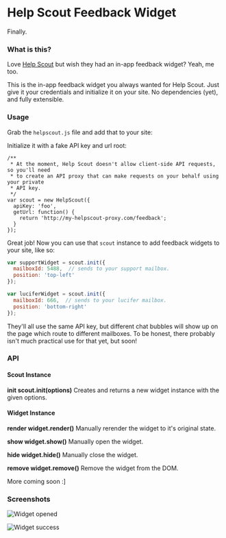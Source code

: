 # Help Scout Feedback Widget

Finally.

### What is this?

Love [Help Scout](http://www.helpscout.net/) but wish they had an in-app feedback widget? Yeah, me too.

This is the in-app feedback widget you always wanted for Help Scout. Just give it your credentials and initialize it on your site. No dependencies (yet), and fully extensible.

### Usage

Grab the `helpscout.js` file and add that to your site:

  <script src="./helpscout.js"></script>

Initialize it with a fake API key and url root:

    /**
     * At the moment, Help Scout doesn't allow client-side API requests, so you'll need
     * to create an API proxy that can make requests on your behalf using your private
     * API key.
     */
    var scout = new HelpScout({
      apiKey: 'foo',
      getUrl: function() {
        return 'http://my-helpscout-proxy.com/feedback';
      }
    });

Great job! Now you can use that `scout` instance to add feedback widgets to your site, like so:

```javascript
var supportWidget = scout.init({
  mailboxId: 5488,  // sends to your support mailbox.
  position: 'top-left'
});

var luciferWidget = scout.init({
  mailboxId: 666,  // sends to your lucifer mailbox.
  position: 'bottom-right'
});
```

They'll all use the same API key, but different chat bubbles will show up on the page which route to different mailboxes. To be honest, there probably isn't much practical use for that yet, but soon!


### API

#### Scout Instance
**init  scout.init(options)**
Creates and returns a new widget instance with the given options.

#### Widget Instance
**render  widget.render()**
Manually rerender the widget to it's original state.

**show  widget.show()**
Manually open the widget.

**hide  widget.hide()**
Manually close the widget.

**remove  widget.remove()**
Remove the widget from the DOM.


More coming soon :]


### Screenshots

![Widget opened](https://dl.dropboxusercontent.com/s/smci4bi1bb5un7b/help%20scout%20widget%20front.png)

![Widget success](https://dl.dropboxusercontent.com/s/smci4bi1bb5un7b/help%20scout%20widget%20back.png)
